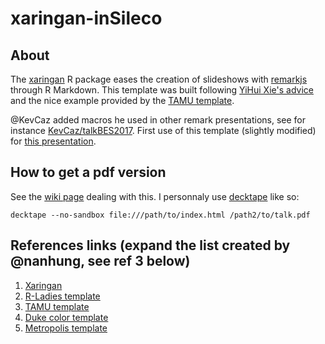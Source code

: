 # xaringan-inSileco


## About

The [xaringan](https://github.com/yihui/xaringan) R package eases the creation
of slideshows with [remarkjs](https://remarkjs.com/#1) through R Markdown.
This template was built following [YiHui Xie's advice](https://yihui.name/en/2017/10/xaringan-themes/)
and the nice example provided by the [TAMU template](https://github.com/nanhung/xaringan-tamu).

@KevCaz added macros he used in other remark presentations, see
for instance [KevCaz/talkBES2017](https://github.com/KevCaz/talkBES2017).
First use of this template (slightly modified) for [this presentation](https://kevcaz.github.io/fightingNoise/#1).


## How to get a pdf version

See the [wiki page](https://github.com/yihui/xaringan/wiki/Export-Slides-to-PDF) dealing with this. I personnaly use [decktape](https://github.com/astefanutti/decktape) like so:

```
decktape --no-sandbox file:///path/to/index.html /path2/to/talk.pdf
```




## References links (expand the list created by @nanhung, see ref 3 below)

1. [Xaringan](https://github.com/yihui/xaringan)  
2. [R-Ladies template](https://alison.rbind.io/slides/rladies-demo-slides.html)  
3. [TAMU template](https://github.com/nanhung/xaringan-tamu)  
4. [Duke color template](https://github.com/libjohn/slide-template-dukeu)  
5. [Metropolis template](https://github.com/pat-s/xaringan-metropolis)  
